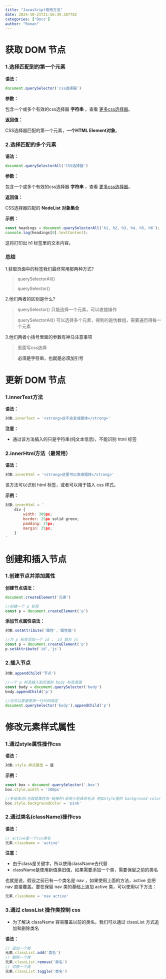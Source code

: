 ```yaml
---
title: "JavasSript常用方法"
date: 2024-10-21T21:56:39.387782
categories: ['Docs']
author: "Ronan"
---
```

# 获取 DOM 节点

### 1.选择匹配到的第一个元素

**语法：**

```javascript
document.querySelector('css选择器')
```

**参数：**

包含一个或多个有效的css选择器 **字符串** ，查看 [更多css选择器](https://www.runoob.com/cssref/css-selectors.html)。

**返回值：**

CSS选择器匹配的第一个元素，**一个HTML Element对象**。

### 2.选择匹配的多个元素

**语法：**

```javascript
document.querySelectorAll('CSS选择器')
```

**参数：**

包含一个或多个有效的css选择器 **字符串** ，查看 [更多css选择器](https://www.runoob.com/cssref/css-selectors.html)。

**返回值：**

CSS选择器匹配的 **NodeList 对象集合**

**示例：**

```javascript
const headings = document.querySelectorAll('h1, h2, h3, h4, h5, h6');
console.log(headings[0].textContent);
```

这将打印出 h1 标签里的文本内容。

### 总结

1.获取页面中的标签我们最终常用那两种方式?

> querySelectorAll()
>
> querySelector()

2.他们两者的区别是什么?

> querySelector() 只能选择一个元素，可以直接操作
>
> querySelectorAll() 可以选择多个元素，得到的是伪数组，需要遍历得每一个元素

3.他们两者小括号里面的参数有神马注意事项

> 里面写css选择
>
> **必须是字符串，也就是必须加引号**

# 更新 DOM 节点

### 1.innerText方法

**语法：**

```javascript
对象.innerText = '<strong>这不会变成粗体</strong>'
```

**注意：**

- 通过该方法插入的只是字符串(纯文本信息)，不能识别 html 标签

### 2.innerHtml方法（最常用）

**语法：**

```javascript
对象.innerHtml = '<strong>这里可以变成粗体</strong>'
```

该方法可以识别 html 标签，或者可以用于插入 css 样式。

**示例：**

```javascript
对象.innerHtml = '
    div {
        width: 300px;
        border: 25px solid green;
        padding: 25px;
        margin: 25px;
    }
'
```

# 创建和插入节点

### 1.创建节点并添加属性

**创建节点语法：**

```javascript
document.createElement('元素')

//创建一个 p 标签
const p = document.createElement('p')
```

**添加节点属性语法：**

```javascript
对象.setAttribute('属性','属性值')

//为 p 标签添加一个 id ， id 值为 js
const p = document.createElement('p')
p.setAttribute('id','js')
```

### 2.插入节点

```javascript
对象.appendChild('节点')

//一个 p 标签插入到页面的 body 标签里面
const body = document.querySelector('body')
body.appendChild('p')

//也可以直接使用一行代码搞定
document.querySelector('body').appendChild('p')
```

# 修改元素样式属性

### 1.通过style属性操作css

**语法：**

```javascript
对象.style.样式属性 = 值
```

**示例：**

```javascript
const box = document.querySelector('.box')
box.style.width = '100px'

//多组单词(也就是属性有-链接符)采用小驼峰命名法 例如style里的 background-color 属性
box.style.backgroundColor = 'pink'
```

### 2.通过类名(className)操作css

**语法：**

```javascript
// active是一个css类名
元素.className = 'active'
```

**注意：**

- 由于class是关键字，所以使用className去代替
- className是使用新值换旧值，如果需要添加一个类，需要保留之前的类名

也就是说，假设之前已有一个类名是 nav ，如果使用上面的方法，active 会把 nav 直接覆盖。要在保留 nav 类的基础上追加 active 类，可以使用以下方法：

```javascript
元素.className = 'nav active'
```

### 3.通过 classList 操作类控制 css

- 为了解决 className 容易覆盖以前的类名，我们可以通过 classList 方式追加和删除类名

**语法：**

```javascript
// 追加一个类
元素.classList.add('类名')
// 删除一个类
元素.classList.remove('类名')
// 切换一个类
元素.classList.toggle('类名')
```
